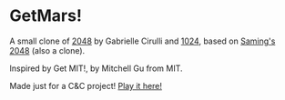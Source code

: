 # GetMars!
A small clone of [2048](http://gabrielecirulli.github.io/2048/) by Gabrielle Cirulli and [1024](https://play.google.com/store/apps/details?id=com.veewo.a1024), based on [Saming's 2048](http://saming.fr/p/2048/) (also a clone).

Inspired by Get MIT!, by Mitchell Gu from MIT.

Made just for a C&C project! [Play it here!](https://akumarncsu.github.io)
